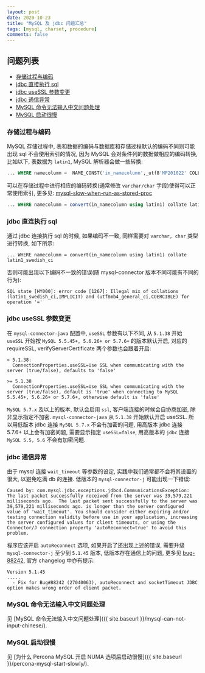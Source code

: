 ```yaml
---
layout: post
date: 2020-10-23
title: "MySQL 及 jdbc 问题汇总"
tags: [mysql, charset, procedure]
comments: false
---
```


## 问题列表

* [存储过程与编码](#存储过程与编码)
* [jdbc 直接执行 sql](#jdbc-直连执行-sql)
* [jdbc useSSL 参数变更](#jdbc-useSSL-参数变更)
* [jdbc 通信异常](#jdbc-通信异常)  
* [MySQL 命令无法输入中文问题处理](MySQL-命令无法输入中文问题处理)  
* [MySQL 启动很慢](MySQL-启动很慢)  

### 存储过程与编码

MySQL 存储过程中, 表和数据的编码与数据库和存储过程默认的编码不同则可能出现 sql 不会使用索引的情况, 因为 MySQL 会对条件列的数据做相应的编码转换, 比如以下, 表数据为 `latin1`, MySQL 解析器会做一些转换:
```sql
... WHERE namecolumn =  NAME_CONST('in_namecolumn',_utf8'MP201022' COLLATE 'utf8_general_ci')
```

可以在存储过程中进行相应的编码转换(通常修改 `varchar/char` 字段)使得可以正常使用索引, 更多见: [mysql-slow-when-run-as-stored-proc](https://stackoverflow.com/questions/7873965/mysql-queries-are-fast-when-run-directly-but-really-slow-when-run-as-stored-proc/21687188#21687188)
```sql
... WHERE namecolumn = convert(in_namecolumn using latin1) collate latin1_swedish_ci
```

### jdbc 直连执行 sql

通过 jdbc 连接执行 sql 的时候, 如果编码不一致, 同样需要对 `varchar, char` 类型进行转换, 如下所示:
```
... WHERE namecolumn = convert(in_namecolumn using latin1) collate latin1_swedish_ci
```
否则可能出现以下编码不一致的错误(随 mysql-connector 版本不同可能有不同的行为):
```
SQL state [HY000]: error code [1267]: Illegal mix of collations (latin1_swedish_ci,IMPLICIT) and (utf8mb4_general_ci,COERCIBLE) for operation '='
```

### jdbc useSSL 参数变更

在 `mysql-connector-java` 配置中, `useSSL` 参数有以下不同, 从 `5.1.38` 开始 `useSSL` 开始按 `MySQL 5.5.45+, 5.6.26+ or 5.7.6+` 的版本默认开启, 对应的 requireSSL, verifyServerCertificate 两个参数也会跟着开启:

```
< 5.1.38:
  ConnectionProperties.useSSL=Use SSL when communicating with the server (true/false), defaults to 'false'

>= 5.1.38
  ConnectionProperties.useSSL=Use SSL when communicating with the server (true/false), default is 'true' when connecting to MySQL 5.5.45+, 5.6.26+ or 5.7.6+, otherwise default is 'false'
```

`MySQL 5.7.x` 及以上的版本, 默认会启用 `ssl`, 客户端连接的时候会自协商加密, 除非显示指定不加密. `mysql-connector-java` 从 `5.1.38` 开始默认开启 useSSL. 所以用低版本 jdbc 连接 `MySQL 5.7.x` 不会有加密的问题, 用高版本 jdbc 连接 5.7.6+ 以上会有加密问题, 需要显示指定 `useSSL=false`, 用高版本的 `jdbc` 连接 `MySQL 5.5, 5.6` 不会有加密问题.

### jdbc 通信异常

由于 mysql 连接 `wait_timeout` 等参数的设定, 实践中我们通常都不会将其设置的很大, 以避免吃满 db 的连接. 低版本的 `mysql-connector-j` 可能出现一下错误:
```
Caused by: com.mysql.jdbc.exceptions.jdbc4.CommunicationsException: The last packet successfully received from the server was 39,579,221 milliseconds ago.  The last packet sent successfully to the server was 39,579,221 milliseconds ago. is longer than the server configured value of 'wait_timeout'. You should consider either expiring and/or testing connection validity before use in your application, increasing the server configured values for client timeouts, or using the Connector/J connection property 'autoReconnect=true' to avoid this problem.
```

程序应该开启 `autoReconnect` 选项, 如果开启了还出现上述的错误, 需要升级 `mysql-connector-j` 至少到 `5.1.45` 版本, 低版本存在通信上的问题, 更多见 [bug-88242](https://bugs.mysql.com/bug.php?id=88242), 官方 changelog 中亦有提示:

```
Version 5.1.45
.....
  - Fix for Bug#88242 (27040063), autoReconnect and socketTimeout JDBC option makes wrong order of client packet.
```

### MySQL 命令无法输入中文问题处理

见 [MySQL 命令无法输入中文问题处理]({{ site.baseurl }}/mysql-can-not-input-chinese/).

### MySQL 启动很慢

见 [为什么 Percona MySQL 开启 NUMA 选项后启动很慢]({{ site.baseurl }}/percona-mysql-start-slowly/).


